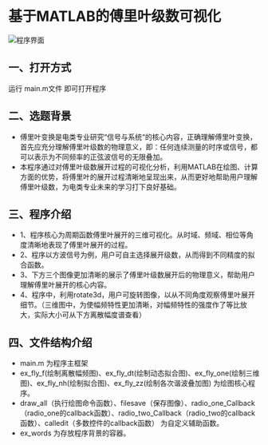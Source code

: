 # 基于MATLAB的傅里叶级数可视化

![程序界面](https://github.com/qizhenkang/Fourier_MATLAB/blob/master/程序截图.png)

## 一、打开方式
运行 main.m文件 即可打开程序

## 二、选题背景
* 傅里叶变换是电类专业研究“信号与系统“的核心内容，正确理解傅里叶变换，首先应充分理解傅里叶级数的物理意义，即：任何连续测量的时序或信号，都可以表示为不同频率的正弦波信号的无限叠加。
* 本程序通过对傅里叶级数展开过程的可视化分析，利用MATLAB在绘图、计算方面的优势，将傅里叶的展开过程清晰地呈现出来，从而更好地帮助用户理解傅里叶级数，为电类专业未来的学习打下良好基础。


## 三、程序介绍
* 1、程序核心为周期函数傅里叶展开的三维可视化。从时域、频域、相位等角度清晰地表现了傅里叶展开的过程。
* 2、程序以方波信号为例，用户可自主选择展开级数，从而得到不同精度的拟合函数。
* 3、下方三个图像更加清晰的展示了傅里叶级数展开后的物理意义，帮助用户理解傅里叶展开的核心内容。
* 4、程序中，利用rotate3d，用户可旋转图像，以从不同角度观察傅里叶展开细节。（三维图中，为使幅频特性更加清晰，对幅频特性的强度作了等比放大，实际大小可从下方离散幅度谱查看）

## 四、文件结构介绍
* main.m 为程序主框架
* ex_fly_f(绘制离散幅频图)、ex_fly_dt(绘制动态拟合图)、ex_fly_one(绘制三维图)、ex_fly_nh(绘制拟合图)、ex_fly_zz(绘制各次谐波叠加图) 为绘图核心程序。
* draw_all（执行绘图命令函数）、filesave（保存图像）、radio_one_Callback（radio_one的callback函数）、radio_two_Callback（radio_two的callback函数）、calledit（多数控件的callback函数） 为自定义辅助函数。
* ex_words 为存放程序背景的容器。


 
